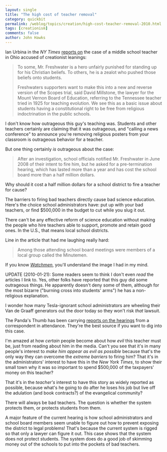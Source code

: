 ```yaml
---
layout: single 
title: "The high cost of teacher removal" 
category: quickbit
permalink: /weblog/topics/creation/high-cost-teacher-removal-2010.html
tags: [creationism] 
comments: false 
author: John Hawks 
---
```


Ian Urbina in the <i>NY Times</i> <a href="http://www.nytimes.com/2010/01/20/education/20teacher.html">reports on</a> the case of a middle school teacher in Ohio accused of creationist leanings: 

<blockquote>To some, Mr. Freshwater is a hero unfairly punished for standing up for his Christian beliefs. To others, he is a zealot who pushed those beliefs onto students.

Freshwaters supporters want to make this into a new and reverse version of the Scopes trial, said David Millstone, the lawyer for the Mount Vernon Board of Education, referring to the Tennessee teacher tried in 1925 for teaching evolution. We see this as a basic issue about students having a constitutional right to be free from religious indoctrination in the public schools.</blockquote>

I don't know how outrageous this guy's teaching was. Students and other teachers certainly are claiming that it was outrageous, and "calling a news conference" to announce you're removing religious posters from your classroom is outrageous behavior for a teacher. 

But one thing certainly <i>is</i> outrageous about the case: 

<blockquote>After an investigation, school officials notified Mr. Freshwater in June 2008 of their intent to fire him, but he asked for a pre-termination hearing, which has lasted more than a year and has cost the school board more than a half million dollars.</blockquote>

Why should it cost a half million dollars for a school district to fire a teacher for cause? 

The barriers to firing bad teachers directly cause bad science education. Here's the choice school administrators have: put up with your bad teachers, or find $500,000 in the budget to cut while you slug it out. 

There can't be any effective reform of science education without making the people who hire teachers able to support, promote and retain good ones. In the U.S., that means local school districts. 

Line in the article that had me laughing really hard: 

<blockquote>Among those attending school board meetings were members of a local group called the Minutemen.</blockquote>

If you know <a href="http://en.wikipedia.org/wiki/Watchmen"><i>Watchmen</i></a>, you'll understand the image I had in my mind. 

UPDATE (2010-01-21): Some readers seem to think I don't even <i>read</i> the articles I link to. Yes, other folks have reported that this guy did some outrageous things. He apparently doesn't deny some of them, although for the most bizarre ("burning cross into students' arms") he has a non-religious explanation. 

I wonder how many Tesla-ignorant school administrators are wheeling their Van de Graaff generators out the door today so they won't risk <i>that</i> lawsuit. 

The Panda's Thumb has been carrying <a href="http://pandasthumb.org/cgi-bin/mt/mt-search.fcgi?blog_id=2&tag=Freshwater&limit=20">reports on the hearings</a> from a correspondent in attendance. They're the best source if you want to dig into this case. 

I'm amazed at how <I>certain</i> people become about how <i>evil</i> this teacher must be, just from reading about him in the media. Can't you see that it's in many people's interest to <i>make him appear as evil as possible</i> because that's the only way they can overcome the <i>extreme barriers</i> to firing him? That it's in the administrators' interest to have this in the <i>New York Times</i>, to show their small town why it was so important to spend $500,000 of the taxpayers' money on this teacher? 

That it's in the <i>teacher's</i> interest to have this story as widely reported as possible, because what's he going to do after he loses his job but live off the adulation (and book contracts?) of the evangelical community?

There will always be bad teachers. The question is whether the system protects them, or protects students from them. 

A major feature of the current hearing is how school administrators and school board members seem unable to figure out how to prevent exposing the district to legal problems! That's because the current system is rigged so that only a lawyer can figure it out. This case shows that the system does not protect students. The system does do a good job of skimming money out of the schools to put into the pockets of bad teachers. 






